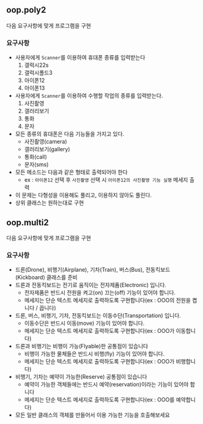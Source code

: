 ## oop.poly2

다음 요구사항에 맞게 프로그램을 구현

### 요구사항

- 사용자에게 `Scanner`를 이용하여 휴대폰 종류를 입력받는다
	1. 갤럭시22s
	2. 갤럭시폴드3
	3. 아이폰12
	4. 아이폰13
- 사용자에게 `Scanner`를 이용하여 수행할 작업의 종류를 입력받는다. 
	1. 사진촬영
	2. 갤러리보기
	3. 통화
	4. 문자
- 모든 종류의 휴대폰은 다음 기능들을 가지고 있다.
	- 사진촬영(camera)
	- 갤러리보기(gallery)
	- 통화(call)
	- 문자(sms)
- 모든 메소드는 다음과 같은 형태로 출력되어야 한다
	- ex : `아이폰12` 선택 후 `사진촬영` 선택 시 `아이폰12의 사진촬영 기능 실행` 메세지 출력
- 이 문제는 다형성을 이용해도 풀리고, 이용하지 않아도 풀린다.
- 상위 클래스는 원하는대로 구현


## oop.multi2

 다음 요구사항에 맞게 프로그램을 구현
 
 ### 요구사항
 
- 드론(Drone), 비행기(Airplane), 기차(Train), 버스(Bus), 전동킥보드(Kickboard) 클래스를 준비
- 드론과 전동킥보드는 전기로 움직이는 전자제품(Electronic) 입니다.
	- 전자제품은 반드시 전원을 켜고(on) 끄는(off) 기능이 있어야 합니다.
	- 메세지는 단순 텍스트 메세지로 출력하도록 구현합니다(ex : OOO의 전원을 켭니다 / 끕니다)
- 드론, 버스, 비행기, 기차, 전동킥보드는 이동수단(Transportation) 입니다.
	- 이동수단은 반드시 이동(move) 기능이 있어야 합니다.
	- 메세지는 단순 텍스트 메세지로 출력하도록 구현합니다(ex : OOO가 이동합니다)
- 드론과 비행기는 비행이 가능(Flyable)한 공통점이 있습니다
	- 비행이 가능한 물체들은 반드시 비행(fly) 기능이 있어야 합니다.
	- 메세지는 단순 텍스트 메세지로 출력하도록 구현합니다(ex : OOO가 비행합니다)
- 비행기, 기차는 예약이 가능한(Reserve) 공통점이 있습니다
	- 예약이 가능한 객체들에는 반드시 예약(reservation)이라는 기능이 있어야 합니다
	- 메세지는 단순 텍스트 메세지로 출력하도록 구현합니다(ex : OOO를 예약합니다)
- 모든 일반 클래스의 객체를 만들어서 이용 가능한 기능을 호출해보세요







